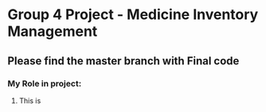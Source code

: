 # Group 4 Project - Medicine Inventory Management

## Please find the master branch with Final code

### My Role in project: 
1. This is 
